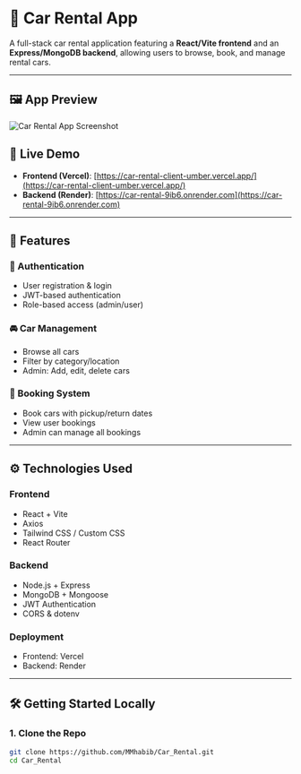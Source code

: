 # 🚗 Car Rental App

A full-stack car rental application featuring a **React/Vite frontend** and an **Express/MongoDB backend**, allowing users to browse, book, and manage rental cars.

---

## 🖼️ App Preview

![Car Rental App Screenshot](https://i.ibb.co/C3mt84G1/carrenteal.jpg)

## 🔗 Live Demo

- **Frontend (Vercel)**: [https://car-rental-client-umber.vercel.app/](https://car-rental-client-umber.vercel.app/)
- **Backend (Render)**: [https://car-rental-9ib6.onrender.com](https://car-rental-9ib6.onrender.com)

---

## 🚀 Features

### 👤 Authentication
- User registration & login
- JWT-based authentication
- Role-based access (admin/user)

### 🚘 Car Management
- Browse all cars
- Filter by category/location
- Admin: Add, edit, delete cars

### 📅 Booking System
- Book cars with pickup/return dates
- View user bookings
- Admin can manage all bookings

---

## ⚙️ Technologies Used

### Frontend
- React + Vite
- Axios
- Tailwind CSS / Custom CSS
- React Router

### Backend
- Node.js + Express
- MongoDB + Mongoose
- JWT Authentication
- CORS & dotenv

### Deployment
- Frontend: Vercel
- Backend: Render

---

## 🛠️ Getting Started Locally

### 1. Clone the Repo

```bash
git clone https://github.com/MMhabib/Car_Rental.git
cd Car_Rental

